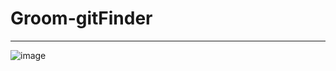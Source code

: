 # Groom-gitFinder
---
![image](https://github.com/GrayHound0801/Groom-gitFinder/assets/126382636/15154b6e-d8c1-47ff-a219-224f1364f08d)
